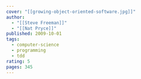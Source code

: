 ```yaml
---
cover: "[[growing-object-oriented-software.jpg]]"
author:
  - "[[Steve Freeman]]"
  - "[[Nat Pryce]]"
published: 2009-10-01
tags:
  - computer-science
  - programming
  - tdd
rating: 5
pages: 345
---
```

